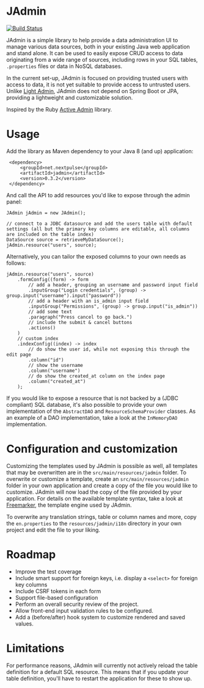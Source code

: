 # JAdmin

[![Build Status](https://travis-ci.org/yholkamp/jadmin.svg?branch=master)](https://travis-ci.org/yholkamp/jadmin)

JAdmin is a simple library to help provide a data administration UI to manage various data sources, both in your existing Java web application and stand alone. 
It can be used to easily expose CRUD access to data originating from a wide range of sources, including rows in your SQL tables, `.properties` files or data in NoSQL databases. 

In the current set-up, JAdmin is focused on providing trusted users with access to data, it is not yet suitable to provide access to untrusted users. 
Unlike [Light Admin](http://lightadmin.org/), JAdmin does not depend on Spring Boot or JPA, providing a lightweight and customizable solution.

Inspired by the Ruby [Active Admin](https://github.com/activeadmin/activeadmin) library.
 
# Usage

Add the library as Maven dependency to your Java 8 (and up) application:
     
     <dependency>
         <groupId>net.nextpulse</groupId>
         <artifactId>jadmin</artifactId>
         <version>0.3.2</version>
     </dependency>
 
And call the API to add resources you'd like to expose through the admin panel:

    JAdmin jAdmin = new JAdmin();
    
    // connect to a JDBC datasource and add the users table with default settings (all but the primary key columns are editable, all columns are included on the table index)
    DataSource source = retrieveMyDataSource();
    jAdmin.resource("users", source);

Alternatively, you can tailor the exposed columns to your own needs as follows:

    jAdmin.resource("users", source)
        .formConfig((form) -> form
            // add a header, grouping an username and password input field
            .inputGroup("Login credentials", (group) -> group.input("username").input("password"))
            // add a header with an is_admin input field
            .inputGroup("Permissions", (group) -> group.input("is_admin"))
            // add some text
            .paragraph("Press cancel to go back.")
            // include the submit & cancel buttons
            .actions()
        )
        // custom index
        .indexConfig((index) -> index
            // do show the user id, while not exposing this through the edit page
            .column("id")
            // show the username
            .column("username")
            // do show the created_at column on the index page
            .column("created_at")
        );

If you would like to expose a resource that is not backed by a (JDBC compliant) SQL database, it's also possible to 
provide your own implementation of the `AbstractDAO` and `ResourceSchemaProvider` classes. As an example of a DAO 
implementation, take a look at the `InMemoryDAO` implementation.

# Configuration and customization

Customizing the templates used by JAdmin is possible as well, all templates that may be overwritten are in the 
`src/main/resources/jadmin` folder. To overwrite or customize a template, create an 
`src/main/resources/jadmin` folder in your own application and create a copy of the file you would like to customize. 
JAdmin will now load the copy of the file provided by your application. For details on the available template syntax,
take a look at [Freemarker](http://freemarker.org/docs/index.html), the template engine used by JAdmin.

To overwrite any translation strings, table or column names and more, copy the `en.properties` to the `resources/jadmin/i18n` 
directory in your own project and edit the file to your liking. 

# Roadmap

* Improve the test coverage
* Include smart support for foreign keys, i.e. display a `<select>` for foreign key columns
* Include CSRF tokens in each form
* Support file-based configuration
* Perform an overall security review of the project.
* Allow front-end input validation rules to be configured.
* Add a (before/after) hook system to customize rendered and saved values.

# Limitations

For performance reasons, JAdmin will currently not actively reload the table definition for a default SQL resource. 
This means that if you update your table definition, you'll have to restart the application for these to show up.
